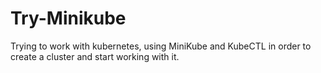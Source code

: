 # Try-Minikube
Trying to work with kubernetes, using MiniKube and KubeCTL in order to create a cluster and start working with it.
